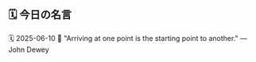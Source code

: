 ## 🗓️ 今日の名言

<!--START_SECTION:quote-->
🗓️ 2025-06-10
💬 "Arriving at one point is the starting point to another." — John Dewey
<!--END_SECTION:quote-->
